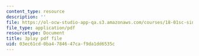 ```yaml
---
content_type: resource
description: ''
file: https://ol-ocw-studio-app-qa.s3.amazonaws.com/courses/18-01sc-single-variable-calculus-fall-2010/03ec61cd0ba4784647caf9da1dd6535c_1RLctDS2hUQ.pdf
file_type: application/pdf
resourcetype: Document
title: 3play pdf file
uid: 03ec61cd-0ba4-7846-47ca-f9da1dd6535c
---
```

